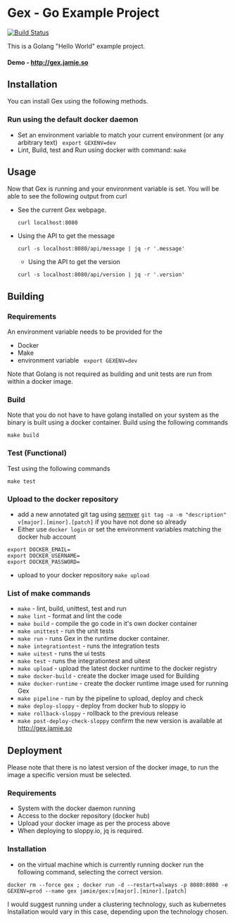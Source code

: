 # Gex - Go Example Project
[![Build Status](https://travis-ci.org/jamiemoore/gex.svg?branch=master)](https://travis-ci.org/jamiemoore/gex)

This is a Golang "Hello World" example project.

#### Demo - http://gex.jamie.so

## Installation
You can install Gex using the following methods.

### Run using the default docker daemon
  * Set an environment variable to match your current environment (or any arbitrary text) ``` export GEXENV=dev```
  * Lint, Build, test and Run using docker with command: ```make```

## Usage
Now that Gex is running and your environment variable is set. You will be able to see the following output from curl

  * See the current Gex webpage.

    ```
    curl localhost:8080
    ```

  * Using the API to get the message

    ```
    curl -s localhost:8080/api/message | jq -r '.message'
    ```
    * Using the API to get the version

    ```
    curl -s localhost:8080/api/version | jq -r '.version'
    ```


## Building

### Requirements
An environment variable needs to be provided for the

  * Docker
  * Make
  * environment variable ``` export GEXENV=dev```

Note that Golang is not required as building and unit tests are run from within a docker image.

### Build
Note that you do not have to have golang installed on your system as the binary is built using a docker container.  Build using the following commands

```
make build
```

### Test (Functional)
Test using the following commands

```
make test
```
### Upload to the docker repository
* add a new annotated git tag using [semver](http://semver.org/) ```git tag -a -m "description" v[major].[minor].[patch]``` if you have not done so already
* Either use ```docker login``` or set the environment variables matching the docker hub account
```
export DOCKER_EMAIL=
export DOCKER_USERNAME=
export DOCKER_PASSWORD=
```
* upload to your docker repository ```make upload```

### List of make commands
  * ```make``` - lint, build, unittest, test and run
  * ```make lint``` - format and lint the code
  * ```make build``` - compile the go code in it's own docker container
  * ```make unittest``` - run the unit tests
  * ```make run``` - runs Gex in the runtime docker container.
  * ```make integrationtest``` - runs the integration tests
  * ```make uitest``` - runs the ui tests
  * ```make test``` - runs the integrationtest and uitest
  * ```make upload``` - upload the latest docker runtime to the docker registry
  * ```make docker-build``` - create the docker image used for Building
  * ```make docker-runtime``` - create the docker runtime image used for running Gex
  * ```make pipeline``` - run by the pipeline to upload, deploy and check
  * ```make deploy-sloppy``` - deploy from docker hub to sloppy io
  * ```make rollback-sloppy``` - rollback to the previous release
  * ```make post-deploy-check-sloppy``` confirm the new version is available at http://gex.jamie.so


## Deployment
Please note that there is no latest version of the docker image, to run the image a specific version must be selected.

### Requirements
  * System with the docker daemon running
  * Access to the docker repository (docker hub)
  * Upload your docker image as per the process above
  * When deploying to sloppy.io, jq is required.

### Installation
  * on the virtual machine which is currently running docker run the following command, selecting the correct version.

  ```
  docker rm --force gex ; docker run -d --restart=always -p 8080:8080 -e GEXENV=prod --name gex jamie/gex:v[major].[minor].[patch]
  ```

I would suggest running under a clustering technology, such as kubernetes  Installation would vary in this case, depending upon the technology chosen.
